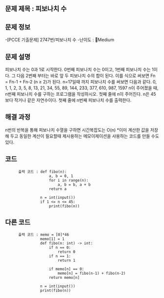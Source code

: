 ## 문제 제목 : 피보나치 수

## 문제 정보
-[PCCE 기출문제] 2747번/피보나치 수
-난이도 : Medium


## 문제 설명
피보나치 수는 0과 1로 시작한다. 0번째 피보나치 수는 0이고, 1번째 피보나치 수는 1이다. 그 다음 2번째 부터는 바로 앞 두 피보나치 수의 합이 된다.
이를 식으로 써보면 Fn = Fn-1 + Fn-2 (n ≥ 2)가 된다.
n=17일때 까지 피보나치 수를 써보면 다음과 같다.
0, 1, 1, 2, 3, 5, 8, 13, 21, 34, 55, 89, 144, 233, 377, 610, 987, 1597
n이 주어졌을 때, n번째 피보나치 수를 구하는 프로그램을 작성하시오.
첫째 줄에 n이 주어진다. n은 45보다 작거나 같은 자연수이다.
첫째 줄에 n번째 피보나치 수를 출력한다.


## 해결 과정
n번의 반복을 통해 피보나치 수열을 구하면 시간복잡도는 O(n)
*이미 계산한 값을 저장해 두고 동일한 계산이 필요할때 제사용하는 메모이제이션을 사용하는 코드를 만들 수도 있다.

## 코드
          출력 코드 : def fibo(n):
                        a, b = 0, 1
                        for i in range(n):
                            a, b = b, a + b
                        return a
                    
                    n = int(input())
                    if 1 <= n <= 45:
                        print(fibo(n))

## 다른 코드
          출력 코드 : memo = [0]*46
                    memo[1] = 1
                    def fibo(n: int) -> int:
                        if n == 0:
                            return 0
                        if n == 1:
                            return 1

                        if memo[n] == 0:
                            memo[n] = fibo(n-1) + fibo(n-2)
                        return memo[n]

                    n = int(input())
                    print(fibo(n))
